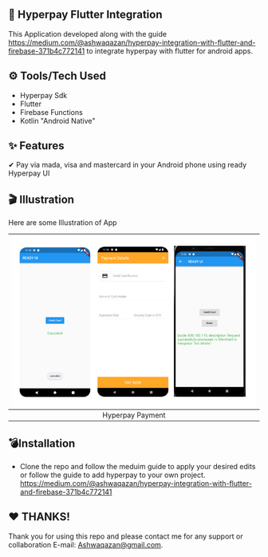## 🤑 Hyperpay Flutter Integration 
This Application developed along with the guide https://medium.com/@ashwaqazan/hyperpay-integration-with-flutter-and-firebase-371b4c772141 to integrate hyperpay with flutter for android apps.

## ⚙ Tools/Tech Used
- Hyperpay Sdk
- Flutter
- Firebase Functions
- Kotlin "Android Native"

## ✨ Features
✔ Pay via mada, visa and mastercard in your Android phone using ready Hyperpay UI

## 🎬 Illustration
Here are some Illustration of App 

| ![](illustration/Hyperpay_Payment.PNG)  |
| :-------------------------------------: | 
|       Hyperpay Payment                  | 




## 💣Installation
- Clone the repo and follow the meduim guide to apply your desired edits or follow the guide to add hyperpay to your own project.
https://medium.com/@ashwaqazan/hyperpay-integration-with-flutter-and-firebase-371b4c772141

## ❤ THANKS!
Thank you for using this repo and please contact me for any support or collaboration E-mail: Ashwaqazan@gmail.com.
